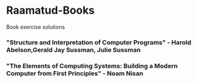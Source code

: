 # Raamatud-Books
Book exercise solutions

### "Structure and Interpretation of Computer Programs" -  Harold Abelson,Gerald Jay Sussman, Julie Sussman
### "The Elements of Computing Systems: Building a Modern Computer from First Principles" - Noam Nisan

